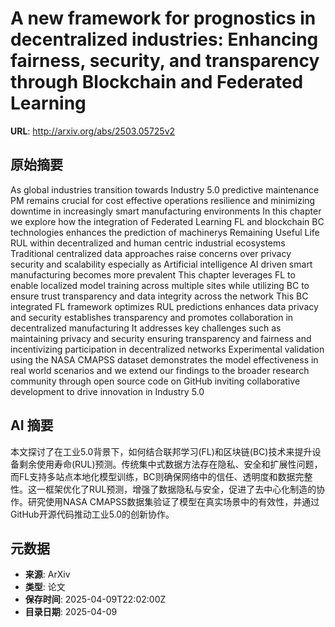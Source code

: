 # A new framework for prognostics in decentralized industries: Enhancing fairness, security, and transparency through Blockchain and Federated Learning

**URL**: http://arxiv.org/abs/2503.05725v2

## 原始摘要

As global industries transition towards Industry 5.0 predictive maintenance
PM remains crucial for cost effective operations resilience and minimizing
downtime in increasingly smart manufacturing environments In this chapter we
explore how the integration of Federated Learning FL and blockchain BC
technologies enhances the prediction of machinerys Remaining Useful Life RUL
within decentralized and human centric industrial ecosystems Traditional
centralized data approaches raise concerns over privacy security and
scalability especially as Artificial intelligence AI driven smart manufacturing
becomes more prevalent This chapter leverages FL to enable localized model
training across multiple sites while utilizing BC to ensure trust transparency
and data integrity across the network This BC integrated FL framework optimizes
RUL predictions enhances data privacy and security establishes transparency and
promotes collaboration in decentralized manufacturing It addresses key
challenges such as maintaining privacy and security ensuring transparency and
fairness and incentivizing participation in decentralized networks Experimental
validation using the NASA CMAPSS dataset demonstrates the model effectiveness
in real world scenarios and we extend our findings to the broader research
community through open source code on GitHub inviting collaborative development
to drive innovation in Industry 5.0


## AI 摘要

本文探讨了在工业5.0背景下，如何结合联邦学习(FL)和区块链(BC)技术来提升设备剩余使用寿命(RUL)预测。传统集中式数据方法存在隐私、安全和扩展性问题，而FL支持多站点本地化模型训练，BC则确保网络中的信任、透明度和数据完整性。这一框架优化了RUL预测，增强了数据隐私与安全，促进了去中心化制造的协作。研究使用NASA CMAPSS数据集验证了模型在真实场景中的有效性，并通过GitHub开源代码推动工业5.0的创新协作。

## 元数据

- **来源**: ArXiv
- **类型**: 论文
- **保存时间**: 2025-04-09T22:02:00Z
- **目录日期**: 2025-04-09
